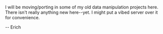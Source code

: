 I will be moving/porting in some of my old
data manipulation projects here.  There isn't
really anything new here--yet.  I might put
a vibed server over it for convenience.

-- Erich


